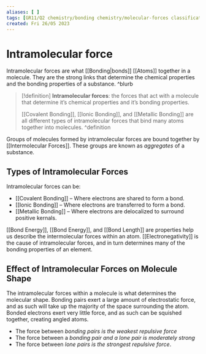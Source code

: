 ```yaml
---
aliases: [ ]
tags: [GR11/Q2 chemistry/bonding chemistry/molecular-forces classification-of-materials ]
created: Fri 26/05 2023
---
```

# Intramolecular force
  Intramolecular forces are what [[Bonding|bonds]] [[Atoms]] together in a molecule. They are the strong links that determine the chemical properties and the bonding properties of a substance.  ^blurb

> [!definition]
> **Intramolecular forces**: the forces that act with a molecule that determine it’s chemical properties and it’s bonding properties. 
> 
> [[Covalent Bonding]], [[Ionic Bonding]], and [[Metallic Bonding]] are all different types of intramolecular forces that bind many atoms together into molecules. 
^definition

Groups of molecules formed by intramolecular forces are bound together by [[Intermolecular Forces]]. These groups are known as *aggregates* of a substance. 

## Types of Intramolecular Forces
Intramolecular forces can be:
- [[Covalent Bonding]] – Where electrons are shared to form a bond.
- [[Ionic Bonding]] – Where electrons are transferred to form a bond.
- [[Metallic Bonding]] – Where electrons are delocalized to surround positive kernals. 

[[Bond Energy]], [[Bond Energy]], and [[Bond Length]] are properties help us describe the intermolecular forces within an atom. [[Electronegativity]] is the cause of intramolecular forces, and in turn determines many of the bonding properties of an element. 

## Effect of Intramolecular Forces on Molecule Shape
The intramolecular forces within a molecule is what determines the molecular shape. Bonding pairs exert a large amount of electrostatic force, and as such will take up the majority of the space surrounding the atom. Bonded electrons exert very little force, and as such can be squished together, creating angled atoms. 

- The force between *bonding pairs is the weakest repulsive force*
- The force between a *bonding pair and a lone pair is moderately strong*
- The force between *lone pairs is the strongest repulsive force*. 
